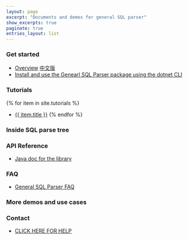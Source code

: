 ```yaml
---
layout: page
excerpt: "Documents and demos for general SQL parser"
show_excerpts: true
paginate: true
entries_layout: list
---
```


### Get started
- [Overview](/gsp-overview.html) [中文版](/gsp-overview-cn.html)
- [Install and use the Genearl SQL Parser package using the dotnet CLI](/gsp-dotnet-library-install.html)

### Tutorials

{% for item in site.tutorials %}
  - <a href="{{ item.url }}">{{ item.title }}</a>
{% endfor %}

### Inside SQL parse tree

### API Reference
- [Java doc for the library](http://sqlparser.com/kb/javadoc)

### FAQ
- [General SQL Parser FAQ](gsp-faq.html)

### More demos and use cases

### Contact
- <a href="#" onclick="window.FreshWidget.show()">CLICK HERE FOR HELP</a>

